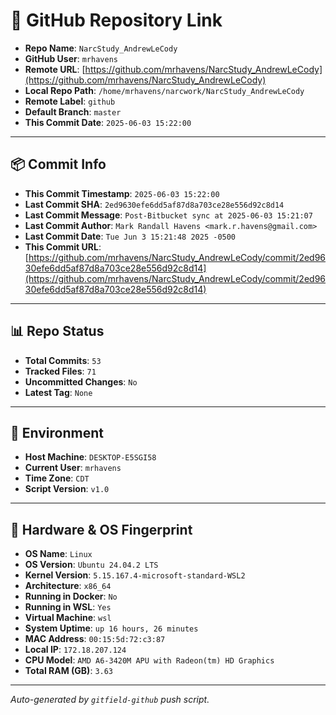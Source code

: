 # 🔗 GitHub Repository Link

- **Repo Name**: `NarcStudy_AndrewLeCody`
- **GitHub User**: `mrhavens`
- **Remote URL**: [https://github.com/mrhavens/NarcStudy_AndrewLeCody](https://github.com/mrhavens/NarcStudy_AndrewLeCody)
- **Local Repo Path**: `/home/mrhavens/narcwork/NarcStudy_AndrewLeCody`
- **Remote Label**: `github`
- **Default Branch**: `master`
- **This Commit Date**: `2025-06-03 15:22:00`

---

## 📦 Commit Info

- **This Commit Timestamp**: `2025-06-03 15:22:00`
- **Last Commit SHA**: `2ed9630efe6dd5af87d8a703ce28e556d92c8d14`
- **Last Commit Message**: `Post-Bitbucket sync at 2025-06-03 15:21:07`
- **Last Commit Author**: `Mark Randall Havens <mark.r.havens@gmail.com>`
- **Last Commit Date**: `Tue Jun 3 15:21:48 2025 -0500`
- **This Commit URL**: [https://github.com/mrhavens/NarcStudy_AndrewLeCody/commit/2ed9630efe6dd5af87d8a703ce28e556d92c8d14](https://github.com/mrhavens/NarcStudy_AndrewLeCody/commit/2ed9630efe6dd5af87d8a703ce28e556d92c8d14)

---

## 📊 Repo Status

- **Total Commits**: `53`
- **Tracked Files**: `71`
- **Uncommitted Changes**: `No`
- **Latest Tag**: `None`

---

## 🧭 Environment

- **Host Machine**: `DESKTOP-E5SGI58`
- **Current User**: `mrhavens`
- **Time Zone**: `CDT`
- **Script Version**: `v1.0`

---

## 🧬 Hardware & OS Fingerprint

- **OS Name**: `Linux`
- **OS Version**: `Ubuntu 24.04.2 LTS`
- **Kernel Version**: `5.15.167.4-microsoft-standard-WSL2`
- **Architecture**: `x86_64`
- **Running in Docker**: `No`
- **Running in WSL**: `Yes`
- **Virtual Machine**: `wsl`
- **System Uptime**: `up 16 hours, 26 minutes`
- **MAC Address**: `00:15:5d:72:c3:87`
- **Local IP**: `172.18.207.124`
- **CPU Model**: `AMD A6-3420M APU with Radeon(tm) HD Graphics`
- **Total RAM (GB)**: `3.63`

---

_Auto-generated by `gitfield-github` push script._
